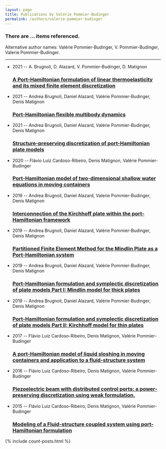 ```yaml
---
layout: page
title: Publications by Valérie Pommier-Budinger
permalink: /authors/valerie-pommier-budinger
---
```


<h3 id="number-posts">There are ... items referenced.</h3>
<p id='info-authors'>Alternative author names: Valérie Pommier-Budinger, V. Pommier-Budinger, Valerie Pommier-Budinger.</p>
<hr />
<ul class="post-list">
<li><span class='post-meta'>2021 -- A. Brugnoli, D. Alazard, V. Pommier-Budinger, D. Matignon</span><h3><a class='post-link' href="{{ site.baseurl }}/a-port-hamiltonian-formulation-of-linear-thermoelasticity-and-its-mixed-finite-element-discretization">A Port-Hamiltonian formulation of linear thermoelasticity and its mixed finite element discretization</a></h3></li>
<li><span class='post-meta'>2021 -- Andrea Brugnoli, Daniel Alazard, Valérie Pommier-Budinger, Denis Matignon</span><h3><a class='post-link' href="{{ site.baseurl }}/port-hamiltonian-flexible-multibody-dynamics">Port-Hamiltonian flexible multibody dynamics</a></h3></li>
<li><span class='post-meta'>2021 -- Andrea Brugnoli, Daniel Alazard, Valérie Pommier-Budinger, Denis Matignon</span><h3><a class='post-link' href="{{ site.baseurl }}/structure-preserving-discretization-of-port-hamiltonian-plate-models">Structure-preserving discretization of port-Hamiltonian plate models</a></h3></li>
<li><span class='post-meta'>2020 -- Flávio Luiz Cardoso-Ribeiro, Denis Matignon, Valérie Pommier-Budinger</span><h3><a class='post-link' href="{{ site.baseurl }}/port-hamiltonian-model-of-two-dimensional-shallow-water-equations-in-moving-containers">Port-Hamiltonian model of two-dimensional shallow water equations in moving containers</a></h3></li>
<li><span class='post-meta'>2019 -- Andrea Brugnoli, Daniel Alazard, Valerie Pommier-Budinger, Denis Matignon</span><h3><a class='post-link' href="{{ site.baseurl }}/interconnection-of-the-kirchhoff-plate-within-the-port-hamiltonian-framework">Interconnection of the Kirchhoff plate within the port-Hamiltonian framework</a></h3></li>
<li><span class='post-meta'>2019 -- Andrea Brugnoli, Daniel Alazard, Valérie Pommier-Budinger, Denis Matignon</span><h3><a class='post-link' href="{{ site.baseurl }}/partitioned-finite-element-method-for-the-mindlin-plate-as-a-port-hamiltonian-system">Partitioned Finite Element Method for the Mindlin Plate as a Port-Hamiltonian system</a></h3></li>
<li><span class='post-meta'>2019 -- Andrea Brugnoli, Daniel Alazard, Valérie Pommier-Budinger, Denis Matignon</span><h3><a class='post-link' href="{{ site.baseurl }}/port-hamiltonian-formulation-and-symplectic-discretization-of-plate-models-part-i-mindlin-model-for-thick-plates">Port-Hamiltonian formulation and symplectic discretization of plate models Part I: Mindlin model for thick plates</a></h3></li>
<li><span class='post-meta'>2019 -- Andrea Brugnoli, Daniel Alazard, Valérie Pommier-Budinger, Denis Matignon</span><h3><a class='post-link' href="{{ site.baseurl }}/port-hamiltonian-formulation-and-symplectic-discretization-of-plate-models-part-ii-kirchhoff-model-for-thin-plates">Port-Hamiltonian formulation and symplectic discretization of plate models Part II: Kirchhoff model for thin plates</a></h3></li>
<li><span class='post-meta'>2017 -- Flávio Luiz Cardoso-Ribeiro, Denis Matignon, Valérie Pommier-Budinger</span><h3><a class='post-link' href="{{ site.baseurl }}/a-port-hamiltonian-model-of-liquid-sloshing-in-moving-containers-and-application-to-a-fluid-structure-system">A port-Hamiltonian model of liquid sloshing in moving containers and application to a fluid-structure system</a></h3></li>
<li><span class='post-meta'>2016 -- Flávio Luiz Cardoso-Ribeiro, Denis Matignon, Valérie Pommier-Budinger</span><h3><a class='post-link' href="{{ site.baseurl }}/piezoelectric-beam-with-distributed-control-ports-a-power-preserving-discretization-using-weak-formulation">Piezoelectric beam with distributed control ports: a power-preserving discretization using weak formulation.</a></h3></li>
<li><span class='post-meta'>2015 -- Flávio Luiz Cardoso-Ribeiro, Denis Matignon, Valérie Pommier-Budinger</span><h3><a class='post-link' href="{{ site.baseurl }}/modeling-of-a-fluid-structure-coupled-system-using-port-hamiltonian-formulation">Modeling of a Fluid-structure coupled system using port-Hamiltonian formulation</a></h3></li>

</ul>
{% include count-posts.html %}
